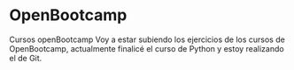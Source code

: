 # OpenBootcamp
Cursos openBootcamp
Voy a estar subiendo los ejercicios de los cursos de OpenBootcamp, actualmente finalicé el curso de Python y estoy realizando el de Git.
